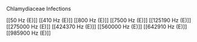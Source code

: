 Chlamydiaceae Infections

[[50 Hz (E)]]
[[410 Hz (E)]]
[[800 Hz (E)]]
[[7500 Hz (E)]]
[[125190 Hz (E)]]
[[275000 Hz (E)]]
[[424370 Hz (E)]]
[[560000 Hz (E)]]
[[642910 Hz (E)]]
[[985900 Hz (E)]]